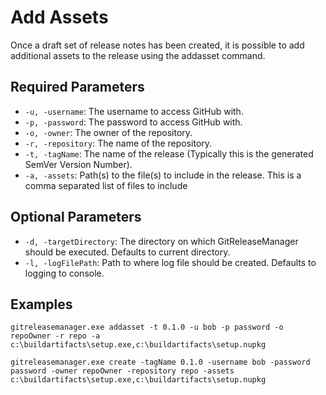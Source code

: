# Add Assets

Once a draft set of release notes has been created, it is possible to add additional assets to the release using the addasset command.

## **Required Parameters**
  * `-u, -username`: The username to access GitHub with.
  * `-p, -password`: The password to access GitHub with.
  * `-o, -owner`: The owner of the repository.
  * `-r, -repository`: The name of the repository.
  * `-t, -tagName`: The name of the release (Typically this is the generated SemVer Version Number).
  * `-a, -assets`: Path(s) to the file(s) to include in the release.  This is a comma separated list of files to include

## **Optional Parameters**
  * `-d, -targetDirectory`: The directory on which GitReleaseManager should be executed. Defaults to current directory.
  * `-l, -logFilePath`: Path to where log file should be created. Defaults to logging to console.

## **Examples**

```
gitreleasemanager.exe addasset -t 0.1.0 -u bob -p password -o repoOwner -r repo -a c:\buildartifacts\setup.exe,c:\buildartifacts\setup.nupkg

gitreleasemanager.exe create -tagName 0.1.0 -username bob -password password -owner repoOwner -repository repo -assets c:\buildartifacts\setup.exe,c:\buildartifacts\setup.nupkg
```